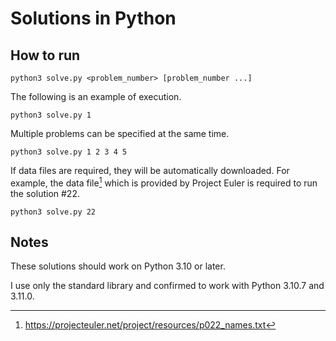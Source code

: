 # Solutions in Python

## How to run

```console
python3 solve.py <problem_number> [problem_number ...]
```

The following is an example of execution.

```console
python3 solve.py 1
```

Multiple problems can be specified at the same time.
```console
python3 solve.py 1 2 3 4 5
```

If data files are required, they will be automatically downloaded. For example, the data file[^1] which is provided by Project Euler is required to run the solution #22.
```console
python3 solve.py 22
```

[^1]:  https://projecteuler.net/project/resources/p022_names.txt
  
## Notes

These solutions should work on Python 3.10 or later.

I use only the standard library and confirmed to work with Python 3.10.7 and 3.11.0.
